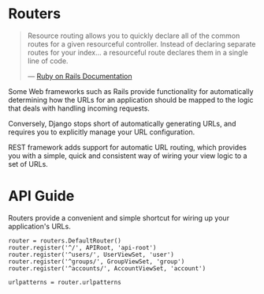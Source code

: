 <a class="github" href="routers.py"></a>

# Routers

> Resource routing allows you to quickly declare all of the common routes for a given resourceful controller. Instead of declaring separate routes for your index... a resourceful route declares them in a single line of code.
>
> &mdash; [Ruby on Rails Documentation][cite]

Some Web frameworks such as Rails provide functionality for automatically determining how the URLs for an application should be mapped to the logic that deals with handling incoming requests.

Conversely, Django stops short of automatically generating URLs, and requires you to explicitly manage your URL configuration.

REST framework adds support for automatic URL routing, which provides you with a simple, quick and consistent way of wiring your view logic to a set of URLs.

# API Guide

Routers provide a convenient and simple shortcut for wiring up your application's URLs.

    router = routers.DefaultRouter()
    router.register('^/', APIRoot, 'api-root')
    router.register('^users/', UserViewSet, 'user')
    router.register('^groups/', GroupViewSet, 'group')
    router.register('^accounts/', AccountViewSet, 'account')

    urlpatterns = router.urlpatterns

[cite]: http://guides.rubyonrails.org/routing.html